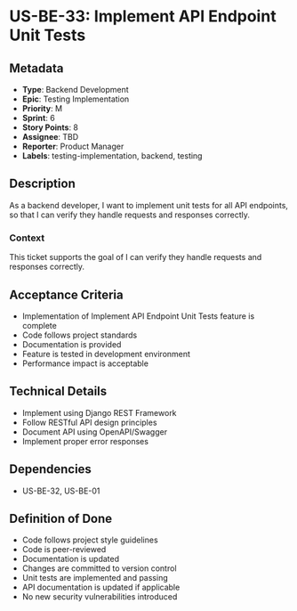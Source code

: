 # US-BE-33: Implement API Endpoint Unit Tests

## Metadata
- **Type**: Backend Development
- **Epic**: Testing Implementation
- **Priority**: M
- **Sprint**: 6
- **Story Points**: 8
- **Assignee**: TBD
- **Reporter**: Product Manager
- **Labels**: testing-implementation, backend, testing

## Description
As a backend developer, I want to implement unit tests for all API endpoints, so that I can verify they handle requests and responses correctly.

### Context
This ticket supports the goal of I can verify they handle requests and responses correctly.

## Acceptance Criteria
- Implementation of Implement API Endpoint Unit Tests feature is complete
- Code follows project standards
- Documentation is provided
- Feature is tested in development environment
- Performance impact is acceptable

## Technical Details
- Implement using Django REST Framework
- Follow RESTful API design principles
- Document API using OpenAPI/Swagger
- Implement proper error responses

## Dependencies
- US-BE-32, US-BE-01

## Definition of Done
- Code follows project style guidelines
- Code is peer-reviewed
- Documentation is updated
- Changes are committed to version control
- Unit tests are implemented and passing
- API documentation is updated if applicable
- No new security vulnerabilities introduced

